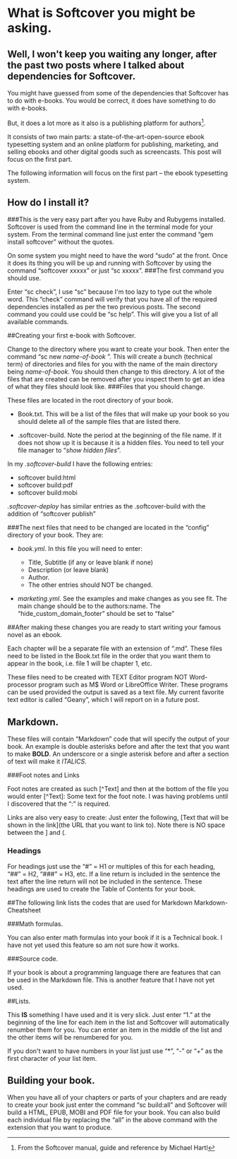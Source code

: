 # What is Softcover you might be asking.

## Well, I won't keep you waiting any longer, after the past two posts where I talked about dependencies for Softcover.

You might have guessed from some of the dependencies that Softcover has to do with e-books. You would be correct, it does have something to do with e-books.

But, it does a lot more as it also is a publishing platform for authors[^Hartl].

It consists of two main parts: a state-of-the-art-open-source ebook typesetting system and an online platform for publishing, marketing, and selling ebooks and other digital goods such as screencasts.
This post will focus on the first part.

The following information will focus on the first part – the ebook typesetting system.

## How do I install it?

###This is the very easy part after you have Ruby and Rubygems installed. 
Softcover is used from the command line in the terminal mode for your system. From the terminal command line just enter the command “gem install softcover” without the quotes. 

On some system you might need to have the word “sudo” at the front. Once it does its thing you will be up and running with Softcover by using the command “softcover xxxxx” or just “sc xxxxx”.
###The first command you should use.

Enter “sc check”, I use “sc” because I'm too lazy to type out the whole word. This “check” command will verify that you have all of the required dependencies installed as per the two previous posts. The second command you could use could be “sc help”. This will give you a list of all available commands.

##Creating your first e-book with Softcover.

Change to the directory where you want to create your book. Then enter the command “sc new *name-of-book* ”. This will create a bunch (technical term) of directories and files for you with the name of the main directory being *name-of-book*. You should then change to this directory. A lot of the files that are created can be removed after you inspect them to get an idea of what they files should look like.
###Files that you should change.

These files are located in the root directory of your book.

+    Book.txt. This will be a list of the files that will make up your book so you should delete all of the sample files that are listed there.

+    .softcover-build. Note the period at the beginning of the file name. If it does not show up it is because it is a hidden files. You need to tell your file manager to “*show hidden files*”.

In my *.softcover-build* I have the following entries:

+ softcover build:html
+ softcover build:pdf
+ softcover build:mobi 

*.softcover-deploy* has similar entries as the .softcover-build with the addition of “softcover publish”

###The next files that need to be changed are located in the “config” directory of your book. They are:

+ *book.yml*. In this file you will need to enter:
    + Title, Subtitle (if any or leave blank if none)
    + Description (or leave blank)
    + Author.
    + The other entries should NOT be changed.

+ *marketing.yml*. See the examples and make changes as you see fit. The main change should be to the authors:name. The “hide_custom_domain_footer” should be set to “false”

##After making these changes you are ready to start writing your famous novel as an ebook.

Each chapter will be a separate file with an extension of “.md”. These files need to be listed in the Book.txt file in the order that you want them to appear in the book, i.e. file 1 will be chapter 1, etc.


These files need to be created with TEXT Editor program NOT Word-processor program such as M$ Word or LibreOffice Writer. These programs can be used provided the output is saved as a text file. My current favorite text editor is called “Geany”, which I will report on in a future post.

## Markdown.

These files will contain “Markdown” code that will specify the output of your book. An example is double asterisks  before and after the text that you want to make **BOLD**. An underscore or a single asterisk  before and after a section of text will make it _ITALICS_.

###Foot notes and Links

Foot notes are created as such [^Text] and then at the bottom of the file you would enter [^Text]: Some text for the foot note. I was having problems until I discovered that the “:” is required.

Links are also very easy to create: Just enter the following, [Text that will be shown in the link](the URL that you want to link to). Note there is NO space between the ] and (.
### Headings

For headings just use the “#” = H1 or multiples of this for each heading, “##” = H2, “###” = H3, etc. If a line return is included in the sentence the text after the line return will not be included in the sentence. These headings are used to create the Table of Contents for your book.

##The following link lists the codes that are used for Markdown Markdown-Cheatsheet

###Math formulas.

You can also enter math formulas into your book if it is a Technical book. I have not yet used this feature so am not sure how it works.

###Source code.

If your book is about a programming language there are features that can be used in the Markdown file. This is another feature that I have not yet used.

##Lists.

This **IS** something I have used and it is very slick. Just enter “1.” at the beginning of the line for each item in the list and Softcover will automatically renumber them for you. You can enter an item in the middle of the list and the other items will be renumbered for you.

If you don't want to have numbers in your list just use “*”, “-” or “+” as the first character of your list item.

## Building your book.

When you have all of your chapters or parts of your chapters and are ready to create your book just enter the command “sc build:all” and Softcover will build a HTML, EPUB, MOBI and PDF file for your book. You can also build each individual file by replacing the “all” in the above command with the extension that you want to produce.

[^Hartl]: From the Softcover manual, guide and reference by Michael Hartl
